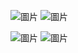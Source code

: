 ![圖片](https://github.com/92Jay0810/CampusTour_AR/assets/96120430/56b5a524-6466-45bb-a805-038a8e9cf322)
![圖片](https://github.com/92Jay0810/CampusTour_AR/assets/96120430/830f28c4-34d7-4656-ba4d-8c30428f038e)

![圖片](https://github.com/92Jay0810/CampusTour_AR/assets/96120430/595cf8c2-dfca-495d-a4e4-3e52d3d2805b)
![圖片](https://github.com/92Jay0810/CampusTour_AR/assets/96120430/9127eb0d-1102-4ba2-8670-930b8c6d743f)
